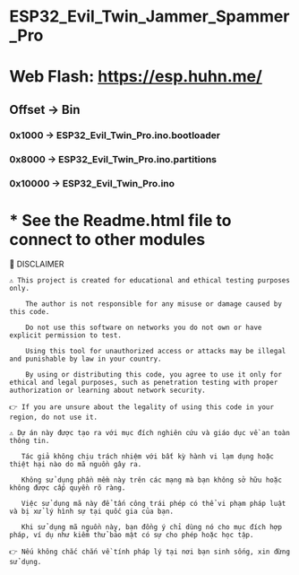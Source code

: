 # ESP32_Evil_Twin_Jammer_Spammer_Pro
# Web Flash: https://esp.huhn.me/
## Offset 	-> 	Bin
### 0x1000 	-> 	ESP32_Evil_Twin_Pro.ino.bootloader
### 0x8000 	-> 	ESP32_Evil_Twin_Pro.ino.partitions
### 0x10000 -> 	ESP32_Evil_Twin_Pro.ino
# * See the Readme.html file to connect to other modules
📜 DISCLAIMER

    ⚠️ This project is created for educational and ethical testing purposes only.

        The author is not responsible for any misuse or damage caused by this code.

        Do not use this software on networks you do not own or have explicit permission to test.

        Using this tool for unauthorized access or attacks may be illegal and punishable by law in your country.

        By using or distributing this code, you agree to use it only for ethical and legal purposes, such as penetration testing with proper authorization or learning about network security.

    👉 If you are unsure about the legality of using this code in your region, do not use it.

    ⚠️ Dự án này được tạo ra với mục đích nghiên cứu và giáo dục về an toàn thông tin.

       Tác giả không chịu trách nhiệm với bất kỳ hành vi lạm dụng hoặc thiệt hại nào do mã nguồn gây ra.

       Không sử dụng phần mềm này trên các mạng mà bạn không sở hữu hoặc không được cấp quyền rõ ràng.

       Việc sử dụng mã này để tấn công trái phép có thể vi phạm pháp luật và bị xử lý hình sự tại quốc gia của bạn.

       Khi sử dụng mã nguồn này, bạn đồng ý chỉ dùng nó cho mục đích hợp pháp, ví dụ như kiểm thử bảo mật có sự cho phép hoặc học tập.

    👉 Nếu không chắc chắn về tính pháp lý tại nơi bạn sinh sống, xin đừng sử dụng.
